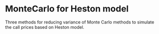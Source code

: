 # MonteCarlo for Heston model

Three methods for reducing variance of Monte Carlo methods to simulate the call prices based on Heston model.

